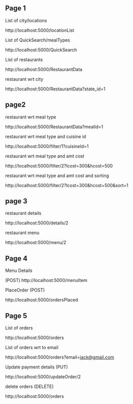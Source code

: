 Page 1
-----------------------------------


List of city/locations

http://localhost:5000/locationList

List of QuickSearch/mealTypes

http://localhost:5000/QuickSearch

List of restaurants

http://localhost:5000/RestaurantData

restaurant wrt city 

http://localhost:5000/RestaurantData?state_id=1

page2
----------------

restaurant wrt meal type

http://localhost:5000/RestaurantData?mealId=1

restaurant wrt meal type and cuisine id

http://localhost:5000/filter/1?cuisineId=1

restaurant wrt meal type and amt cost   

http://localhost:5000/filter/2?lcost=300&hcost=500

restaurant wrt meal type and amt cost and sorting

http://localhost:5000/filter/2?lcost=300&hcost=500&sort=1

page 3
-------------

restaurant details

http://localhost:5000/details/2

restaurant menu

http://localhost:5000/menu/2

Page 4
---------------

Menu Details 

(POST) http://localhost:5000/menuItem

PlaceOrder (POST)

http://localhost:5000/ordersPlaced

Page 5
---------------

List of orders

http://localhost:5000/orders

List of orders wrt to email

http://localhost:5000/orders?email=jack@gmail.com

Update payment details (PUT)

http://localhost:5000/updateOrder/2

delete orders (DELETE)

http://localhost:5000/orders